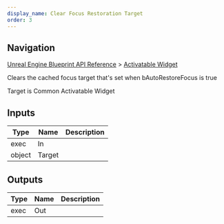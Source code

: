 ```yaml
---
display_name: Clear Focus Restoration Target
order: 3
---
```

## Navigation

[Unreal Engine Blueprint API Reference](https://dev.epicgames.com/documentation/en-us/unreal-engine/BlueprintAPI) > [Activatable Widget](https://dev.epicgames.com/documentation/en-us/unreal-engine/BlueprintAPI/ActivatableWidget)

Clears the cached focus target that's set when bAutoRestoreFocus is true

Target is Common Activatable Widget

## Inputs

| Type | Name | Description |
| --- | --- | --- |
| exec | In |  |
| object | Target |  |

## Outputs

| Type | Name | Description |
| --- | --- | --- |
| exec | Out |  |
